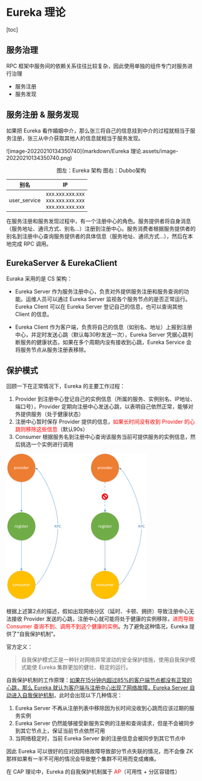 # Eureka 理论

[toc]

## 服务治理

RPC 框架中服务间的依赖关系往往比较复杂，因此使用单独的组件专门对服务进行治理

-   服务注册
-   服务发现



## 服务注册 & 服务发现

如果把 Eureka 看作婚姻中介，那么张三将自己的信息挂到中介的过程就相当于服务注册，张三从中介获取其他人的信息就相当于服务发现。



![image-20220210134350740](markdown/Eureka 理论.assets/image-20220210134350740.png)

<center>图左：Eureka 架构   图右：Dubbo架构</center>

|     别名     |                            IP                             |
| :----------: | :-------------------------------------------------------: |
| user_service | xxx.xxx.xxx.xxx<br />xxx.xxx.xxx.xxx<br />xxx.xxx.xxx.xxx |



在服务注册和服务发现过程中，有一个注册中心的角色。服务提供者将自身消息（服务地址、通讯方式、别名…）注册到注册中心。服务消费者根据服务提供者的别名到注册中心查询服务提供者的具体信息（服务地址、通讯方式…），然后在本地完成 RPC 调用。



## EurekaServer & EurekaClient

Euraka 采用的是 CS 架构：

-   Eureka Server 作为服务注册中心，负责对外提供服务注册和服务查询的功能。运维人员可以通过 Eureka Server 监视各个服务节点的是否正常运行。Eureka Client 可以在 Eureka Server 登记自己的信息，也可以查询其他 Client 的信息。

-   Eureka Client 作为客户端，负责将自己的信息（如别名、地址）上报到注册中心，并定时发送心跳（默认每30秒发送一次），Eureka Server 凭据心跳判断服务的健康状态，如果在多个周期内没有接收到心跳，Eureka Service 会将服务节点从服务注册表移除。



## 保护模式

回顾一下在正常情况下，Eureka 的主要工作过程：

1.   Provider 到注册中心登记自己的实例信息（所属的服务、实例别名、IP地址、端口号），Provider 定期向注册中心发送心跳，以表明自己依然正常，能够对外提供服务（处于健康状态）
2.   注册中心暂时保存 Provider 提供的信息，<font color = red>如果长时间没有收到 Provider 的心跳则移除这些信息</font>（默认90s）
3.   Consumer 根据服务名到注册中心查询该服务当前可提供服务的实例信息，然后挑选一个实例进行调用

<img src="markdown/Eureka 理论.assets/image-20220213043304067.png" alt="image-20220213043304067" style="zoom:50%;" />

根据上述第2点的描述，假如出现网络分区（延时、卡顿、拥挤）导致注册中心无法接收 Provider 发送的心跳，注册中心就可能将处于健康的实例移除，<font color = red>进而导致 Consumer 查询不到、调用不到这个健康的实例</font>。为了避免这种情况，Eureka 提供了“自我保护机制”。



官方定义：

>   自我保护模式正是一种针对网络异常波动的安全保护措施，使用自我保护模式能使 Eureka 集群更加的健壮、稳定的运行。



自我保护机制的工作原理：<u>如果在15分钟内超过85%的客户端节点都没有正常的心跳，那么 Eureka 就认为客户端与注册中心出现了网络故障，Eureka Server 自动进入自我保护机制</u>，此时会出现以下几种情况：

1.   Eureka Server 不再从注册列表中移除因为长时间没收到心跳而应该过期的服务实例
2.   Eureka Server 仍然能够接受新服务实例的注册和查询请求，但是不会被同步到其它节点上，保证当前节点依然可用
3.   当网络稳定时，当前 Eureka Server 新的注册信息会被同步到其它节点中

因此 Eureka 可以很好的应对因网络故障导致部分节点失联的情况，而不会像 ZK那样如果有一半不可用的情况会导致整个集群不可用而变成瘫痪。

在 CAP 理论中，Eureka 的自我保护机制属于 <font color = red>AP</font>（可用性 + 分区容错性）
